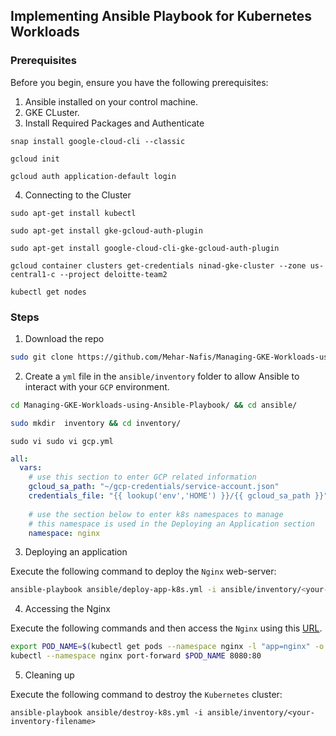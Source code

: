 ## Implementing Ansible Playbook for Kubernetes Workloads

### Prerequisites

Before you begin, ensure you have the following prerequisites:

1. Ansible installed on your control machine.
2. GKE CLuster.
3. Install Required Packages and Authenticate 
```
snap install google-cloud-cli --classic
```
```
gcloud init
```
```
gcloud auth application-default login
```
4. Connecting to the Cluster
```
sudo apt-get install kubectl
```
```
sudo apt-get install gke-gcloud-auth-plugin
```
```
sudo apt-get install google-cloud-cli-gke-gcloud-auth-plugin
```
```
gcloud container clusters get-credentials ninad-gke-cluster --zone us-central1-c --project deloitte-team2
```
```
kubectl get nodes
```

### Steps
1. Download the repo
```sh
sudo git clone https://github.com/Mehar-Nafis/Managing-GKE-Workloads-using-Ansible-Playbook.git
```

2. Create a `yml` file in the `ansible/inventory` folder to allow Ansible to interact with your `GCP` environment.
```sh
cd Managing-GKE-Workloads-using-Ansible-Playbook/ && cd ansible/
```
```sh
sudo mkdir  inventory && cd inventory/
```
```
sudo vi sudo vi gcp.yml
```
```yaml
all:
  vars:
    # use this section to enter GCP related information
    gcloud_sa_path: "~/gcp-credentials/service-account.json"
    credentials_file: "{{ lookup('env','HOME') }}/{{ gcloud_sa_path }}"
    
    # use the section below to enter k8s namespaces to manage
    # this namespace is used in the Deploying an Application section
    namespace: nginx
```

3. Deploying an application

Execute the following command to deploy the `Nginx` web-server:

```bash
ansible-playbook ansible/deploy-app-k8s.yml -i ansible/inventory/<your-inventory-filename>
```

4. Accessing the Nginx

Execute the following commands and then access the `Nginx` using this [URL](http://127.0.0.1:8080).

```bash
export POD_NAME=$(kubectl get pods --namespace nginx -l "app=nginx" -o jsonpath="{.items[0].metadata.name}")
kubectl --namespace nginx port-forward $POD_NAME 8080:80 
```

5. Cleaning up

Execute the following command to destroy the `Kubernetes` cluster:

`ansible-playbook ansible/destroy-k8s.yml -i ansible/inventory/<your-inventory-filename>`



